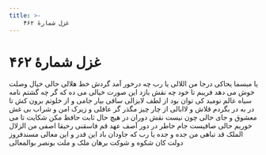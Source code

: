 ```yaml
---
title: >-
    غزل شمارهٔ ۴۶۲
---
```

# غزل شمارهٔ ۴۶۲

یا مبسما یحاکی درجا من اللالی
یا رب چه درخور آمد گردش خط هلالی
حالی خیال وصلت خوش می دهد فریبم
تا خود چه نقش بازد این صورت خیالی
می ده که گر چه گشتم نامه سیاه عالم
نومید کی توان بود از لطف لایزالی
ساقی بیار جامی و از خلوتم برون کش
تا در به در بگردم قلاش و لاابالی
از چار چیز مگذر گر عاقلی و زیرک
امن و شراب بی غش معشوق و جای خالی
چون نیست نقش دوران در هیچ حال ثابت
حافظ مکن شکایت تا می خوریم حالی
صافیست جام خاطر در دور آصف عهد
قم فاسقنی رحیقا اصفی من الزلال
الملک قد تباهی من جده و جده
یا رب که جاودان باد این قدر و این معالی
مسندفروز دولت کان شکوه و شوکت
برهان ملک و ملت بونصر بوالمعالی

